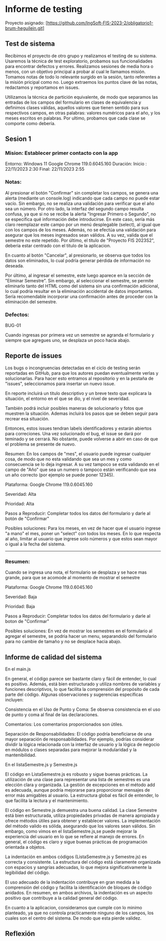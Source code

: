 # Informe de testing 
Proyecto asignado: [https://github.com/IngSoft-FIS-2023-2/obligatorio1-brum-heguilein.git]

## Test de sistema
Recibimos el proyecto de otro grupo y realizamos el testing de su sistema. Usaremos la técnica de test exploratorio, probamos sus funcionalidades para encontrar defectos y errores.
Realizamos sesiones de media hora o menos, con un objetivo principal a probar al cual le llamamos misión. Tomamos notas de todo lo relevante surgido en la sesión, tanto referentes a la misión pricipal como no.
Luego extraemos los puntos clave de las notas, redactamos y reportamos en issues.

Utilizamos la técnica de partición equivalente, de modo que separamos las entradas de los campos del formulario en clases de equivalencia y definimos clases válidas, aquellos valores que tienen sentido para sus respectivos campos, en otras palabras: valores numéricos para el año, y los meses escritos en palabras.
Por ultimo, probamos que cada clase se comporte como debería.

## Sesion 1

### Mision: Establecer primer contacto con la app

Entorno: Windows 11 Google Chrome 119.0.6045.160
Duración: Inicio : 22/11/2023 2:30
Final: 22/11/2023 2:55

### Notas:

Al presionar el botón "Confirmar" sin completar los campos, se genera una alerta (mediante un console.log) indicando que cada campo no puede estar vacío. Sin embargo, no se realiza una validación para verificar que el año sea un número. Por otro lado, la interfaz del segundo campo resulta confusa, ya que si no se recibe la alerta "Ingresar Primero o Segundo", no se especifica qué información debe introducirse. En este caso, sería más claro reemplazar este campo por un menú desplegable (select), al igual que con los campos de los meses. Además, no se efectúa una validación para asegurar que los meses ingresados sean válidos. A su vez, valida que el semestre no este repetido. Por último, el titulo de "Proyecto FIS 2023S2", deberia estar centrado con el titulo de la aplicacion.

En cuanto al botón "Cancelar", al presionarlo, se observa que todos los datos son eliminados, lo cual podría generar pérdida de información no deseada.

Por último, al ingresar el semestre, este luego aparece en la sección de "Eliminar Semestre". Sin embargo, al seleccionar el semestre, se permite eliminarlo tanto del HTML como del sistema sin una confirmación adicional, lo cual podría resultar en la eliminación accidental de datos importantes. Sería recomendable incorporar una confirmación antes de proceder con la eliminación del semestre.



### Defectos:

BUG-01

Cuando ingresas por primera vez un semestre se agranda el formulario y siempre que agregues uno, se desplaza un poco hacia abajo.


## Reporte de issues

Los bugs o incongruencias detectadas en el ciclo de testing serán reportadas en GitHub, para que los autores puedan eventualmente verlas y solucionarlas. Para hacer esto entramos al repositorio y en la pestaña de "issues", seleccionamos para insertar un nuevo issue.

En reporte incluirá un titulo descriptivo y un breve texto que explicara la situación, el entorno en el que se dio, y el nivel de severidad. 

También podrá incluir posibles maneras de solucionarlo y fotos que muestren la situación. Ademas incluirá los pasos que se deben seguir para recrear esa situación.

Entonces, estos issues tendran labels identificadores y estarán abiertos para correciones. Una vez solucionado el bug, el issue se dará por teminado y se cerrará.
No obstante, puede volverse a abrir en caso de que el problema se presente de nuevo.

Resumen: 
En los campos de "mes", el usuario puede ingresar cualquier cosa, de modo que no esta validando que sea un mes y como consecuencia se lo deja ingresar. A su vez tampoco se esta validando en el campo de "Año" que sea un numero o tampoco están verificando que sea un año correcto (por ejemplo se puede poner 12345).

Plataforma: Google Chrome 119.0.6045.160

Severidad: Alta

Prioridad: Alta

Pasos a Reproducir: Completar todos los datos del formulario y darle al botón de "Confirmar"

Posibles soluciones: Para los meses, en vez de hacer que el usuario ingrese "a mano" el mes, poner un "select" con todos los meses. En lo que respecta al año, limitar al usuario que ingrese solo números y que estos sean mayor o igual a la fecha del sistema.


--------------------
### Resumen: 

Cuando se ingresa una nota, el formulario se desplaza y se hace mas grande, para que se acomode al momento de mostrar el semestre

Plataforma: Google Chrome 119.0.6045.160

Severidad: Baja

Prioridad: Baja

Pasos a Reproducir: Completar todos los datos del formulario y darle al boton de "Confirmar"

Posibles soluciones: En vez de mostrar los semestres en el formulario al agregar el semestre, se podria hacer un menu, separandolo del formulario para no cambie de tamaño y no se desplace hacia abajo.




## Informe de calidad del sistema

En el main.js

En general, el código parece ser bastante claro y fácil de entender, lo cual es positivo. Además, está bien estructurado y utiliza nombres de variables y funciones descriptivos, lo que facilita la comprensión del propósito de cada parte del código. Algunas observaciones y sugerencias específicas incluyen:

Consistencia en el Uso de Punto y Coma:
Se observa consistencia en el uso de punto y coma al final de las declaraciones. 

Comentarios:
Los comentarios proporcionados son útiles.

Separación de Responsabilidades:
El código podría beneficiarse de una mayor separación de responsabilidades. Por ejemplo, podrías considerar dividir la lógica relacionada con la interfaz de usuario y la lógica de negocio en módulos o clases separadas para mejorar la modularidad y la mantenibilidad.


En el listaSemestre.js y Semestre.js

El código en ListaSemestre.js es robusto y sigue buenas prácticas. La utilización de una clase para representar una lista de semestres es una elección clara y organizada. La gestión de excepciones en el método add es adecuada, aunque podría mejorarse para proporcionar mensajes de error más amigables al usuario. La estructura global es fácil de entender, lo que facilita la lectura y el mantenimiento.

El código en Semestre.js demuestra una buena calidad. La clase Semestre está bien estructurada, utiliza propiedades privadas de manera apropiada y ofrece métodos útiles para obtener y establecer valores. La implementación del método valido es sólida, asegurando que los valores sean válidos. Sin embargo, como vimos en el listaSemestre.js,se puede mejorar la experiencia del usuario en lo que se refiere al manejo de errores. En general, el código es claro y sigue buenas prácticas de programación orientada a objetos. 


La indentación en ambos códigos (ListaSemestre.js y Semestre.js) es correcta y consistente. La estructura del código está claramente organizada con espacios y sangrías adecuadas, lo que mejora significativamente la legibilidad del código.

El uso adecuado de la indentación contribuye en gran medida a la comprensión del código y facilita la identificación de bloques de código anidados. En resumen, en ambos archivos, la indentación es un aspecto positivo que contribuye a la calidad general del código.

En cuanto a la aplicacion, consideramos que cumple con lo minimo planteado, ya que no controla practicamente ninguno de los campos, los cuales son el centro del sistema. De modo que esta pierde validez.



## Reflexión
